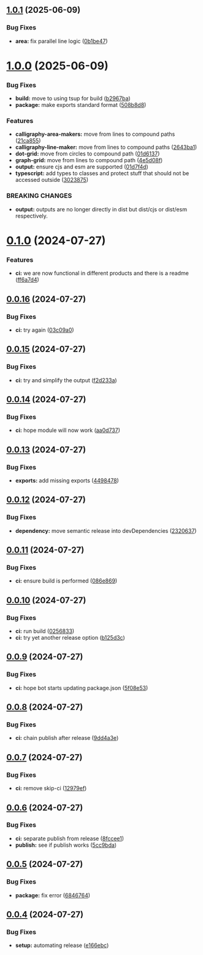 ## [1.0.1](https://github.com/mynimi/calligraphy-grids/compare/v1.0.0...v1.0.1) (2025-06-09)


### Bug Fixes

* **area:** fix parallel line logic ([0b1be47](https://github.com/mynimi/calligraphy-grids/commit/0b1be471d2c1f0f00e97770deb82230fbbaac69a))

# [1.0.0](https://github.com/mynimi/calligraphy-grids/compare/v0.1.0...v1.0.0) (2025-06-09)


### Bug Fixes

* **build:** move to using tsup for build ([b2967ba](https://github.com/mynimi/calligraphy-grids/commit/b2967bad45cceb96c7e6a43b0361d8c402ceb329))
* **package:** make exports standard format ([508b8d8](https://github.com/mynimi/calligraphy-grids/commit/508b8d80ae1aa598e3051c7189442f93c7e36e69))


### Features

* **calligraphy-area-makers:** move from lines to compound paths ([21ca855](https://github.com/mynimi/calligraphy-grids/commit/21ca85562fe7437904e9364e18a1f81a3c33702c))
* **calligraphy-line-maker:** move from lines to compound paths ([2643ba1](https://github.com/mynimi/calligraphy-grids/commit/2643ba198954bfd57ee3e0378ba6ff05b8efbad5))
* **dot-grid:** move from circles to compound path ([01d6137](https://github.com/mynimi/calligraphy-grids/commit/01d613708e7a41e4e161d91087036e6797fc6704))
* **graph-grid:** move from lines to compound path ([4e5d08f](https://github.com/mynimi/calligraphy-grids/commit/4e5d08f712b44e850c1ba33d3c2aaf6462442a6b))
* **output:** ensure cjs and esm are supported ([01d7f4d](https://github.com/mynimi/calligraphy-grids/commit/01d7f4de4ac16110e06abe4d0bce38cab178de7a))
* **typescript:** add types to classes and protect stuff that should not be accessed outside ([3023875](https://github.com/mynimi/calligraphy-grids/commit/3023875254b7cc99b5fd777b0828e633426e5ae0))


### BREAKING CHANGES

* **output:** outputs are no longer directly in dist but dist/cjs or dist/esm respectively.

# [0.1.0](https://github.com/mynimi/calligraphy-grids/compare/v0.0.16...v0.1.0) (2024-07-27)


### Features

* **ci:** we are now functional in different products and there is a readme ([ff6a7d4](https://github.com/mynimi/calligraphy-grids/commit/ff6a7d427b7cd195ca74f46880791d98f9550d21))

## [0.0.16](https://github.com/mynimi/calligraphy-grids/compare/v0.0.15...v0.0.16) (2024-07-27)


### Bug Fixes

* **ci:** try again ([03c09a0](https://github.com/mynimi/calligraphy-grids/commit/03c09a0034ce41e37547fd6aff961c443e3b0422))

## [0.0.15](https://github.com/mynimi/calligraphy-grids/compare/v0.0.14...v0.0.15) (2024-07-27)


### Bug Fixes

* **ci:** try and simplify the output ([f2d233a](https://github.com/mynimi/calligraphy-grids/commit/f2d233a91dadf16d17739562b81d31ae67dbdc72))

## [0.0.14](https://github.com/mynimi/calligraphy-grids/compare/v0.0.13...v0.0.14) (2024-07-27)


### Bug Fixes

* **ci:** hope module will now work ([aa0d737](https://github.com/mynimi/calligraphy-grids/commit/aa0d73759764b11ca9239752becb48c97e20f59b))

## [0.0.13](https://github.com/mynimi/calligraphy-grids/compare/v0.0.12...v0.0.13) (2024-07-27)


### Bug Fixes

* **exports:** add missing exports ([4498478](https://github.com/mynimi/calligraphy-grids/commit/44984789307822c7ec4c1f502486bb77b4f0216e))

## [0.0.12](https://github.com/mynimi/calligraphy-grids/compare/v0.0.11...v0.0.12) (2024-07-27)


### Bug Fixes

* **dependency:** move semantic release into devDependencies ([2320637](https://github.com/mynimi/calligraphy-grids/commit/2320637ac153b4a529698e82a6213f6d4cfa2051))

## [0.0.11](https://github.com/mynimi/calligraphy-grids/compare/v0.0.10...v0.0.11) (2024-07-27)


### Bug Fixes

* **ci:** ensure build is performed ([086e869](https://github.com/mynimi/calligraphy-grids/commit/086e869e6ff8409a7ec4a7d7a91a1757d53471b5))

## [0.0.10](https://github.com/mynimi/calligraphy-grids/compare/v0.0.9...v0.0.10) (2024-07-27)


### Bug Fixes

* **ci:** run build ([0256833](https://github.com/mynimi/calligraphy-grids/commit/02568339ac78529bd8e134692acb30442eeebd74))
* **ci:** try yet another release option ([b125d3c](https://github.com/mynimi/calligraphy-grids/commit/b125d3c8d89cf072b78f4b08f7972930366d508d))

## [0.0.9](https://github.com/mynimi/calligraphy-grids/compare/v0.0.8...v0.0.9) (2024-07-27)


### Bug Fixes

* **ci:** hope bot starts updating package.json ([5f08e53](https://github.com/mynimi/calligraphy-grids/commit/5f08e538b3052b7b0f67e01ab651627d57442c91))

## [0.0.8](https://github.com/mynimi/calligraphy-grids/compare/v0.0.7...v0.0.8) (2024-07-27)


### Bug Fixes

* **ci:** chain publish after release ([9dd4a3e](https://github.com/mynimi/calligraphy-grids/commit/9dd4a3ef2c0289af6acfcb55802d3c3b6bd59401))

## [0.0.7](https://github.com/mynimi/calligraphy-grids/compare/v0.0.6...v0.0.7) (2024-07-27)


### Bug Fixes

* **ci:** remove skip-ci ([12979ef](https://github.com/mynimi/calligraphy-grids/commit/12979ef821df556d0b4d4feff0935622f03bceb5))

## [0.0.6](https://github.com/mynimi/calligraphy-grids/compare/v0.0.5...v0.0.6) (2024-07-27)


### Bug Fixes

* **ci:** separate publish from release ([8fccee1](https://github.com/mynimi/calligraphy-grids/commit/8fccee1ab78915548dbafbf9d4d8b537d7c9ba1e))
* **publish:** see if publish works ([5cc9bda](https://github.com/mynimi/calligraphy-grids/commit/5cc9bda9bd9690ac0c8643bc56e17690c33820fb))

## [0.0.5](https://github.com/mynimi/calligraphy-grids/compare/v0.0.4...v0.0.5) (2024-07-27)


### Bug Fixes

* **package:** fix error ([6846764](https://github.com/mynimi/calligraphy-grids/commit/6846764e725726313109e7cfd1c2b63db8396498))

## [0.0.4](https://github.com/mynimi/calligraphy-grids/compare/v0.0.3...v0.0.4) (2024-07-27)


### Bug Fixes

* **setup:** automating release ([e166ebc](https://github.com/mynimi/calligraphy-grids/commit/e166ebc872c15997afdaf3e5a85e9df7e620e9e9))
